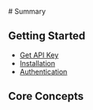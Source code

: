 ‌# Summary​

## Getting Started

- [Get API Key](quickstart/get-api-key.md)
- [Installation](quickstart/installation.md)
- [Authentication](quickstart/authentication.md)

## Core Concepts
